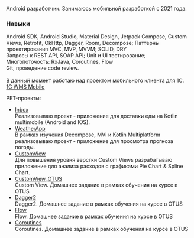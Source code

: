 Android разработчик. Занимаюсь мобильной разработкой с 2021 года.

### Навыки
Android SDK, Android Studio, Material Design, Jetpack Compose, Custom Views, Retrofit, OkHttp, Dagger, Room, Decompose; Паттерны проектирования MVC, MVP, MVVM; SOLID, DRY
\
Запросы к REST API, SOAP API; Unit и UI тестирование;
\
Многопоточость: RxJava, Coroutines, Flow
\
Git, проведение code review.
\
\
В данный момент работаю над проектом мобильного клиента для 1С. 
\
[1C WMS Mobile](https://tsd.agent5.ru/)

PET-проекты:
- [Inbox](https://github.com/firkatdavletov/Inbox)
\
Реализовываю проект - приложение для доставки еды на Kotlin multimobile (Android and IOS).
- [WeatherApp](https://github.com/firkatdavletov/WeatherApp)
\
В рамках изучения Decompose, MVI и Kotlin Multiplatform реализовываю проект - приложение для просмотра прогноза погоды.
- [CustomView](https://github.com/firkatdavletov/CustomView)
\
Для повышения уровня верстки Custom Views разрабатываю приложение для анализа расходов с графиками Pie Chart & Spline Chart.
- [CustomView_OTUS](https://github.com/firkatdavletov/HomeWork_07)
\
Custom View. Домашнее задание в рамках обучения на курсе в OTUS
- [Dagger2](https://github.com/firkatdavletov/Dagger2Homework)
\
Dagger2. Домашнее задание в рамках обучения на курсе в OTUS
- [Flow](https://github.com/firkatdavletov/FlowHomework)
\
Flow. Домашнее задание в рамках обучения на курсе в OTUS
- [Coroutines](https://github.com/firkatdavletov/Coroutines-Homework)
\
Coroutines. Домашнее задание в рамках обучения на курсе в OTUS

